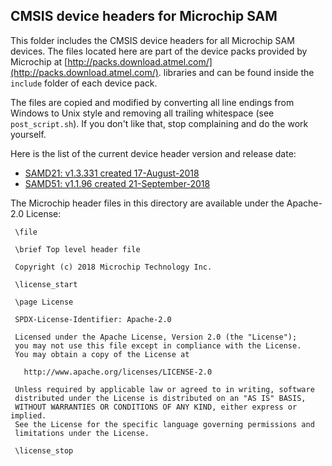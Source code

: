 ## CMSIS device headers for Microchip SAM

This folder includes the CMSIS device headers for all Microchip SAM devices.
The files located here are part of the device packs provided by Microchip at [http://packs.download.atmel.com/](http://packs.download.atmel.com/). libraries and can be found inside the `include` folder of each device pack.

The files are copied and modified by converting all line endings from Windows to Unix style and removing all trailing whitespace (see `post_script.sh`). If you don't like that, stop complaining and do the work yourself.

Here is the list of the current device header version and release date:

- [SAMD21: v1.3.331 created 17-August-2018](http://packs.download.atmel.com/Atmel.SAMD21_DFP.1.3.331.atpack)
- [SAMD51: v1.1.96 created 21-September-2018](http://packs.download.atmel.com/Atmel.SAMD51_DFP.1.1.96.atpack)

The Microchip header files in this directory are available under the Apache-2.0 License:
```
 \file

 \brief Top level header file

 Copyright (c) 2018 Microchip Technology Inc.

 \license_start

 \page License

 SPDX-License-Identifier: Apache-2.0

 Licensed under the Apache License, Version 2.0 (the "License");
 you may not use this file except in compliance with the License.
 You may obtain a copy of the License at

   http://www.apache.org/licenses/LICENSE-2.0

 Unless required by applicable law or agreed to in writing, software
 distributed under the License is distributed on an "AS IS" BASIS,
 WITHOUT WARRANTIES OR CONDITIONS OF ANY KIND, either express or implied.
 See the License for the specific language governing permissions and
 limitations under the License.

 \license_stop
```
